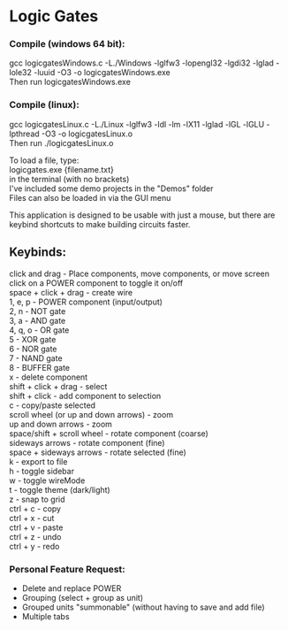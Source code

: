 # Logic Gates

### Compile (windows 64 bit):
gcc logicgatesWindows.c -L./Windows -lglfw3 -lopengl32 -lgdi32 -lglad -lole32 -luuid -O3 -o logicgatesWindows.exe\
Then run logicgatesWindows.exe

### Compile (linux):
gcc logicgatesLinux.c -L./Linux -lglfw3 -ldl -lm -lX11 -lglad -lGL -lGLU -lpthread -O3 -o logicgatesLinux.o\
Then run ./logicgatesLinux.o

To load a file, type:\
logicgates.exe {filename.txt}\
in the terminal (with no brackets)\
I've included some demo projects in the "Demos" folder\
Files can also be loaded in via the GUI menu

This application is designed to be usable with just a mouse, but there are
keybind shortcuts to make building circuits faster.

## Keybinds:
click and drag - Place components, move components, or move screen\
click on a POWER component to toggle it on/off\
space + click + drag - create wire\
1, e, p - POWER component (input/output)\
2, n - NOT gate\
3, a - AND gate\
4, q, o - OR gate\
5 - XOR gate\
6 - NOR gate\
7 - NAND gate\
8 - BUFFER gate\
x - delete component\
shift + click + drag - select\
shift + click - add component to selection\
c - copy/paste selected\
scroll wheel (or up and down arrows) - zoom\
up and down arrows - zoom\
space/shift + scroll wheel - rotate component (coarse)\
sideways arrows - rotate component (fine)\
space + sideways arrows - rotate selected (fine)\
k - export to file\
h - toggle sidebar\
w - toggle wireMode\
t - toggle theme (dark/light)\
z - snap to grid\
ctrl + c - copy\
ctrl + x - cut\
ctrl + v - paste\
ctrl + z - undo\
ctrl + y - redo


### Personal Feature Request:
 - Delete and replace POWER
 - Grouping (select + group as unit)
 - Grouped units "summonable" (without having to save and add file)
 - Multiple tabs
 